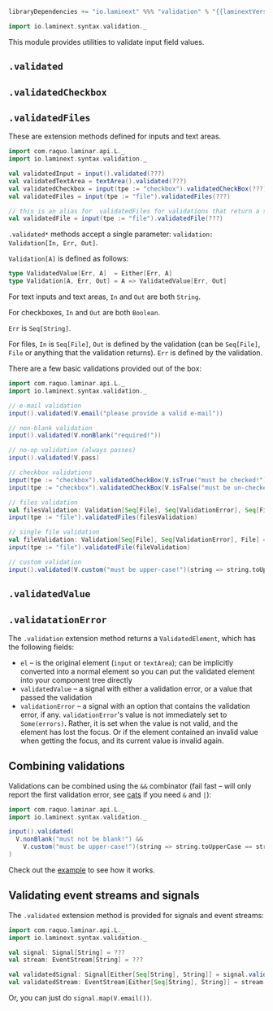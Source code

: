 ```scala
libraryDependencies += "io.laminext" %%% "validation" % "{{laminextVersion}}"
```

```scala
import io.laminext.syntax.validation._
```

This module provides utilities to validate input field values.

## `.validated`
## `.validatedCheckbox`
## `.validatedFiles`

These are extension methods defined for inputs and text areas.

```scala
import com.raquo.laminar.api.L._
import io.laminext.syntax.validation._

val validatedInput = input().validated(???)
val validatedTextArea = textArea().validated(???)
val validatedCheckbox = input(tpe := "checkbox").validatedCheckBox(???)
val validatedFiles = input(tpe := "file").validatedFiles(???)

// this is an alias for .validatedFiles for validations that return a single file
val validatedFile = input(tpe := "file").validatedFile(???)
```

`.validated*` methods accept a single parameter: `validation: Validation[In, Err, Out]`.

`Validation[A]` is defined as follows:

```scala
type ValidatedValue[Err, A]  = Either[Err, A]
type Validation[A, Err, Out] = A => ValidatedValue[Err, Out]
````

For text inputs and text areas, `In` and `Out` are both `String`.

For checkboxes, `In` and `Out` are both `Boolean`.

`Err` is `Seq[String]`.

For files, `In` is `Seq[File]`, `Out` is defined by the validation (can be `Seq[File]`, `File` or anything that the validation 
returns). `Err` is defined by the validation.

There are a few basic validations provided out of the box:

```scala
import com.raquo.laminar.api.L._
import io.laminext.syntax.validation._

// e-mail validation
input().validated(V.email("please provide a valid e-mail"))

// non-blank validation
input().validated(V.nonBlank("required!"))

// no-op validation (always passes)
input().validated(V.pass)

// checkbox validations
input(tpe := "checkbox").validatedCheckBox(V.isTrue("must be checked!"))
input(tpe := "checkbox").validatedCheckBox(V.isFalse("must be un-checked!"))

// files validation
val filesValidation: Validation[Seq[File], Seq[ValidationError], Seq[File]] = files => ???
input(tpe := "file").validatedFiles(filesValidation)

// single file validation
val fileValidation: Validation[Seq[File], Seq[ValidationError], File] = files => ???
input(tpe := "file").validatedFile(fileValidation)

// custom validation
input().validated(V.custom("must be upper-case!")(string => string.toUpperCase == string))
```

## `.validatedValue` 
## `.validatationError`

The `.validation` extension method returns a `ValidatedElement`, which has the following fields:

* `el` – is the original element (`input` or `textArea`); can be implicitly converted into a normal element so you can put the
  validated element into your component tree directly
* `validatedValue` – a signal with either a validation error, or a value that passed the validation
* `validationError` – a signal with an option that contains the validation error, if any. 
  `validationError`'s value is not immediately set to `Some(errors)`. Rather, it is set when the value is not valid, and the
element has lost the focus. Or if the element contained an invalid value when getting the focus, and its current value is 
invalid again.

## Combining validations

Validations can be combined using the `&&` combinator (fail fast – will only report the first 
validation error, see [cats](validation/cats) if you need `&` and `|`):

```scala
import com.raquo.laminar.api.L._
import io.laminext.syntax.validation._

input().validated(
  V.nonBlank("must not be blank!") &&
    V.custom("must be upper-case!")(string => string.toUpperCase == string)
)
```

Check out the [example](/validation/example-validation) to see how it works.

## Validating event streams and signals

The `.validated` extension method is provided for signals and event streams:

```scala
import com.raquo.laminar.api.L._
import io.laminext.syntax.validation._

val signal: Signal[String] = ???
val stream: EventStream[String] = ???

val validatedSignal: Signal[Either[Seq[String], String]] = signal.validated(V.email())
val validatedStream: EventStream[Either[Seq[String], String]] = stream.validated(V.email())
```

Or, you can just do `signal.map(V.email())`.

